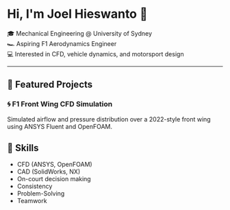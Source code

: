 # Hi, I'm Joel Hieswanto 👋

🎓 Mechanical Engineering @ University of Sydney  
🏎️ Aspiring F1 Aerodynamics Engineer  
💻 Interested in CFD, vehicle dynamics, and motorsport design

---

## 🧪 Featured Projects

### 🌀 F1 Front Wing CFD Simulation
Simulated airflow and pressure distribution over a 2022-style front wing using ANSYS Fluent and OpenFOAM.  

## 🔧 Skills
- CFD (ANSYS, OpenFOAM)
- CAD (SolidWorks, NX)
- On-court decision making
- Consistency
- Problem-Solving
- Teamwork
